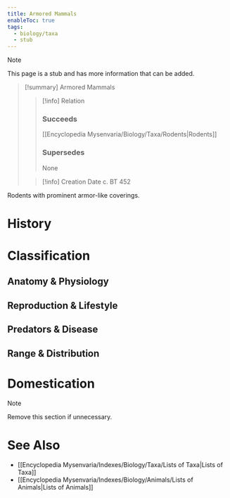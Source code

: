 ```yaml
---
title: Armored Mammals
enableToc: true
tags:
  - biology/taxa
  - stub
---
```


> [!note]
> This page is a stub and has more information that can be added.

> [!summary] Armored Mammals
> > [!info] Relation
> > ### Succeeds
> > [[Encyclopedia Mysenvaria/Biology/Taxa/Rodents|Rodents]]
> > ### Supersedes
> > None
>
> > [!info] Creation Date
> > c. BT 452

Rodents with prominent armor-like coverings.
# History

# Classification
## Anatomy & Physiology

## Reproduction & Lifestyle

## Predators & Disease

## Range & Distribution

# Domestication

> [!note]
> Remove this section if unnecessary.
# See Also
- [[Encyclopedia Mysenvaria/Indexes/Biology/Taxa/Lists of Taxa|Lists of Taxa]]
- [[Encyclopedia Mysenvaria/Indexes/Biology/Animals/Lists of Animals|Lists of Animals]]